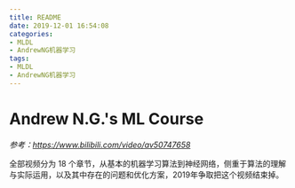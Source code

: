 ```yaml
---
title: README
date: 2019-12-01 16:54:08
categories:
- MLDL
- AndrewNG机器学习
tags:
- MLDL
- AndrewNG机器学习
---
```


# Andrew N.G.'s ML Course

*参考：https://www.bilibili.com/video/av50747658*

全部视频分为 18 个章节，从基本的机器学习算法到神经网络，侧重于算法的理解与实际运用，以及其中存在的问题和优化方案，2019年争取把这个视频结束掉。